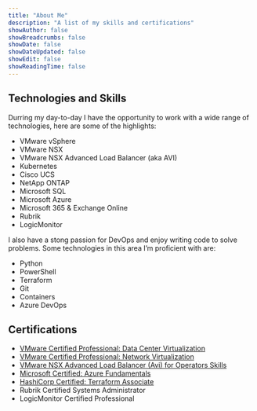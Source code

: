 ```yaml
---
title: "About Me"
description: "A list of my skills and certifications"
showAuthor: false
showBreadcrumbs: false
showDate: false
showDateUpdated: false
showEdit: false
showReadingTime: false
---
```


## Technologies and Skills

Durring my day-to-day I have the opportunity to work with a wide range of technologies, here are some of the highlights:

* VMware vSphere
* VMware NSX
* VMware NSX Advanced Load Balancer (aka AVI)
* Kubernetes
* Cisco UCS
* NetApp ONTAP
* Microsoft SQL
* Microsoft Azure
* Microsoft 365 & Exchange Online
* Rubrik
* LogicMonitor

I also have a stong passion for DevOps and enjoy writing code to solve problems. Some technologies in this area I’m proficient with are:

* Python
* PowerShell
* Terraform
* Git
* Containers
* Azure DevOps

## Certifications

* [VMware Certified Professional: Data Center Virtualization](https://www.credly.com/badges/bd73689e-12f2-4e64-aec0-c50470a9e272)
* [VMware Certified Professional: Network Virtualization](https://www.credly.com/badges/24b2bcb0-afac-4d22-a510-39a209ed3edc)
* [VMware NSX Advanced Load Balancer (Avi) for Operators Skills](https://www.credly.com/badges/588dc02e-ea4e-4ffd-87d3-580fc34249e4)
* [Microsoft Certified: Azure Fundamentals](https://www.credly.com/badges/3587303b-1d58-4096-9350-fb0df6c18cda)
* [HashiCorp Certified: Terraform Associate](https://www.credly.com/badges/8a48bb75-651d-4ab4-a5bc-9306c142dc47)
* Rubrik Certified Systems Administrator
* LogicMonitor Certified Professional
